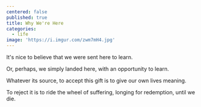 ```yaml
---
centered: false
published: true
title: Why We're Here
categories:
  - life
image: 'https://i.imgur.com/zwm7mH4.jpg'
---
```

It's nice to believe
that we were sent here 
to learn.

Or, perhaps,
we simply landed here,
with an opportunity 
to learn.

Whatever its source,
to accept this gift
is to give our own lives meaning.

To reject it
is to ride the wheel of suffering,
longing for redemption,
until we die.
